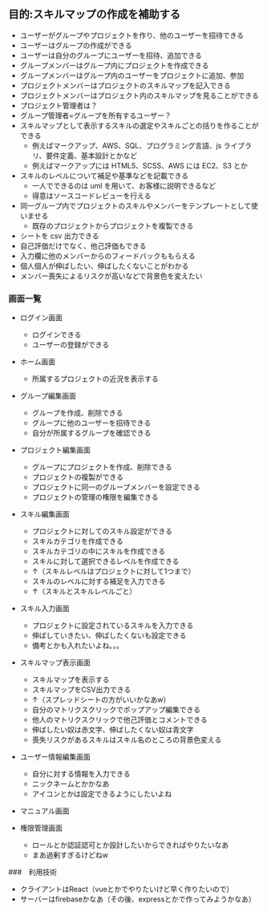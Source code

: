 
## 目的:スキルマップの作成を補助する

- ユーザーがグループやプロジェクトを作り、他のユーザーを招待できる
- ユーザーはグループの作成ができる
- ユーザーは自分のグループにユーザーを招待、追加できる
- グループメンバーはグループ内にプロジェクトを作成できる
- グループメンバーはグループ内のユーザーをプロジェクトに追加、参加
-	プロジェクトメンバーはプロジェクトのスキルマップを記入できる
- プロジェクトメンバーはプロジェクト内のスキルマップを見ることができる
- プロジェクト管理者は？
- グループ管理者=グループを所有するユーザー？
- スキルマップとして表示するスキルの選定やスキルごとの括りを作ることができる
	- 例えばマークアップ、AWS、SQL、プログラミング言語、js ライブラリ、要件定義、基本設計とかなど
	- 例えばマークアップには HTML5、SCSS、AWS には EC2、S3 とか
- スキルのレベルについて補足や基準などを記載できる
	- 一人でできるのは uml を用いて、お客様に説明できるなど
	- 得意はソースコードレビューを行える
- 同一グループ内でプロジェクトのスキルやメンバーをテンプレートとして使いませる
	- 既存のプロジェクトからプロジェクトを複製できる
- シートを csv 出力できる
- 自己評価だけでなく、他己評価もできる
- 入力欄に他のメンバーからのフィードバックももらえる
- 個人個人が伸ばしたい、伸ばしたくないことがわかる
- メンバー喪失によるリスクが高いなどで背景色を変えたい

### 画面一覧

- ログイン画面
	- ログインできる
	- ユーザーの登録ができる

- ホーム画面
	- 所属するプロジェクトの近況を表示する

- グループ編集画面
	- グループを作成、削除できる
	- グループに他のユーザーを招待できる
	- 自分が所属するグループを確認できる

- プロジェクト編集画面
	- グループにプロジェクトを作成、削除できる
	- プロジェクトの複製ができる
	-	プロジェクトに同一のグループメンバーを設定できる
	- プロジェクトの管理の権限を編集できる

- スキル編集画面
	- プロジェクトに対してのスキル設定ができる
	-	スキルカテゴリを作成できる
	- スキルカテゴリの中にスキルを作成できる
	- スキルに対して選択できるレベルを作成できる
	- ↑（スキルレベルはプロジェクトに対して1つまで）
	-	スキルのレベルに対する補足を入力できる
	- ↑（スキルとスキルレベルごと）

- スキル入力画面
	- プロジェクトに設定されているスキルを入力できる
	- 伸ばしていきたい、伸ばしたくないも設定できる
	- 備考とかも入れたいよね。。。

- スキルマップ表示画面
	- スキルマップを表示する
	- スキルマップをCSV出力できる
	- ↑（スプレッドシートの方がいいかなあw）
	- 自分のマトリクスクリックでポップアップ編集できる
	- 他人のマトリクスクリックで他己評価とコメントできる
	- 伸ばしたい奴は赤文字、伸ばしたくない奴は青文字
	- 喪失リスクがあるスキルはスキル名のところの背景色変える

- ユーザー情報編集画面
	- 自分に対する情報を入力できる
	- ニックネームとかかなあ
	- アイコンとかは設定できるようにしたいよね

- マニュアル画面
- 権限管理画面
	- ロールとか認証認可とか設計したいからできればやりたいなあ
	- まあ過剰すぎるけどねw


###　利用技術
- クライアントはReact（vueとかでやりたいけど早く作りたいので）
- サーバーはfirebaseかなあ（その後、expressとかで作ってみようかなあ）